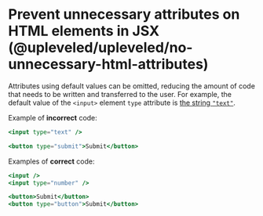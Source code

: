 # Prevent unnecessary attributes on HTML elements in JSX (@upleveled/upleveled/no-unnecessary-html-attributes)

Attributes using default values can be omitted, reducing the amount of code that needs to be written and transferred to the user. For example, the default value of the `<input>` element `type` attribute is [the string `"text"`](https://developer.mozilla.org/en-US/docs/Web/HTML/Element/input#frame_exampletel:~:text=The%20default%20value,-.).

Example of **incorrect** code:

```jsx
<input type="text" />

<button type="submit">Submit</button>
```

Examples of **correct** code:

```jsx
<input />
<input type="number" />

<button>Submit</button>
<button type="button">Submit</button>
```
